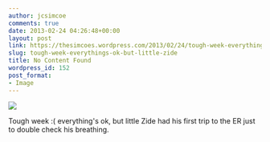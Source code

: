 ```yaml
---
author: jcsimcoe
comments: true
date: 2013-02-24 04:26:48+00:00
layout: post
link: https://thesimcoes.wordpress.com/2013/02/24/tough-week-everythings-ok-but-little-zide/
slug: tough-week-everythings-ok-but-little-zide
title: No Content Found
wordpress_id: 152
post_format:
- Image
---
```


![](https://thesimcoes.files.wordpress.com/2013/02/tumblr_mipj0olrzw1qbwpqvo1_1280.jpg)

Tough week  :( everything's ok, but little Zide had his first trip to the ER just to double check his breathing.
